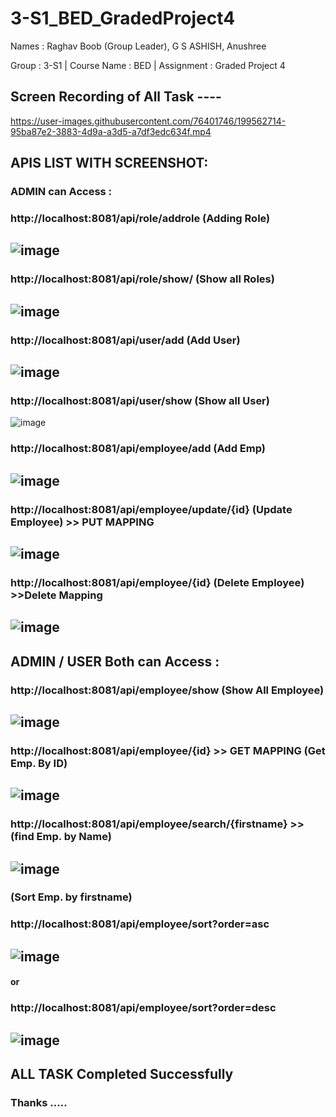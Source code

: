 # 3-S1_BED_GradedProject4
Names : Raghav Boob (Group Leader), G S ASHISH, Anushree

Group : 3-S1 | Course Name : BED | Assignment : Graded Project 4 

## Screen Recording of All Task ----
https://user-images.githubusercontent.com/76401746/199562714-95ba87e2-3883-4d9a-a3d5-a7df3edc634f.mp4

## APIS LIST WITH SCREENSHOT: 

### ADMIN can Access : 

### http://localhost:8081/api/role/addrole (Adding Role)
![image](https://user-images.githubusercontent.com/76401746/199564210-8f8d07f1-ea55-41cb-8ac1-9c6dfe66a810.png)
---

### http://localhost:8081/api/role/show/ (Show all Roles)
![image](https://user-images.githubusercontent.com/76401746/199564362-04d51643-896e-4d84-9be1-3033ce8f803c.png)
---

### http://localhost:8081/api/user/add (Add User)
![image](https://user-images.githubusercontent.com/76401746/199564563-863a4652-4405-4135-b7f0-d3f067bfd0e3.png)
---

### http://localhost:8081/api/user/show (Show all User)
![image](https://user-images.githubusercontent.com/76401746/199564663-f484b075-465e-400d-950e-9f2976c2a3c6.png)


### http://localhost:8081/api/employee/add (Add Emp)
![image](https://user-images.githubusercontent.com/76401746/199564818-3ca6325a-a70f-4d78-929d-d032d1411ce6.png)
---

### http://localhost:8081/api/employee/update/{id}     (Update Employee) >> PUT MAPPING 
![image](https://user-images.githubusercontent.com/76401746/199565194-0ed91b45-e5a6-46d5-98d1-fa42cd97aeb6.png)
---

### http://localhost:8081/api/employee/{id}   (Delete Employee) >>Delete Mapping 
![image](https://user-images.githubusercontent.com/76401746/199565264-81a13ca3-4857-4b39-8bce-4951e84145ad.png)
---

## ADMIN / USER Both can Access :

### http://localhost:8081/api/employee/show  (Show All Employee)
![image](https://user-images.githubusercontent.com/76401746/199565422-b9020f61-bef6-49ae-974f-2ec429860f8b.png)
---

### http://localhost:8081/api/employee/{id}  >> GET MAPPING (Get Emp. By ID)
![image](https://user-images.githubusercontent.com/76401746/199565487-7f38693d-520e-4e43-87cf-e4edd6159eda.png)
---

### http://localhost:8081/api/employee/search/{firstname} >> (find Emp. by Name)
![image](https://user-images.githubusercontent.com/76401746/199565589-9aa3c633-6b61-4ad7-941b-877cd427e71a.png)
----

### (Sort Emp. by firstname)
### http://localhost:8081/api/employee/sort?order=asc
![image](https://user-images.githubusercontent.com/76401746/199565759-c0cda2b6-daab-4b69-b479-5240772eb3a2.png)
----
####           or

### http://localhost:8081/api/employee/sort?order=desc
![image](https://user-images.githubusercontent.com/76401746/199565917-30177875-6a07-429a-9394-b22510e7a791.png)
----

## ALL TASK Completed Successfully 
### Thanks .....
